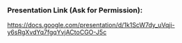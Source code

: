 ### Presentation Link (Ask for Permission):
https://docs.google.com/presentation/d/1k1ScW7dy_uVqji-y6sRgXvdYq7fgqYvjACtoCGO-J5c
